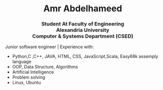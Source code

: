 <h1 align="center">Amr Abdelhameed</h1>
<h3 align="center">Student At Faculty of Engineering </br> Alexandria University </br> Computer & Systems Department (CSED)</h3>

<p>
Junior software engineer | Experience with:
<ul>
<li>Python,C ,C++, JAVA, HTML, CSS, JavaScript,Scala, Easy68k assemply language</li>
<li>OOP, Data Structure, Algorithms</li>
<li>Artificial Intelligence</li>
<li>Problem solving</li>
  <li>Linux, Ubuntu</li>
</ul>
</p>

<!--
**amrabdelhameed1001/amrabdelhameed1001** is a ✨ _special_ ✨ repository because its `README.md` (this file) appears on your GitHub profile.

Here are some ideas to get you started:

- 🔭 I’m currently working on ...
- 🌱 I’m currently learning ...
- 👯 I’m looking to collaborate on ...
- 🤔 I’m looking for help with ...
- 💬 Ask me about ...
- 📫 How to reach me: ...
- 😄 Pronouns: ...
- ⚡ Fun fact: ...
-->
